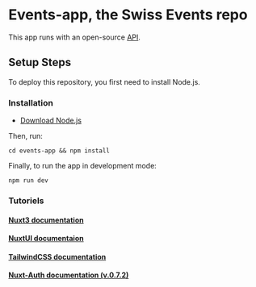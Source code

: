 # Events-app, the Swiss Events repo

This app runs with an open-source [API](https://github.com/eg-informatique/events-api).

## Setup Steps

To deploy this repository, you first need to install Node.js.

### Installation

* [Download Node.js](https://nodejs.org/en/download/package-manager)

Then, run: 
 
```
cd events-app && npm install
```
Finally, to run the app in development mode:
```
npm run dev
```

### Tutoriels
#### [Nuxt3 documentation](https://nuxt.com/) 
#### [NuxtUI documentaion](https://ui.nuxt.com/getting-started)
#### [TailwindCSS documentation](https://tailwindcss.com/docs/installation)
#### [Nuxt-Auth documentation (v.0.7.2)](https://github.com/sidebase/nuxt-auth/tree/0.7.2/docs/content/1.getting-started)
